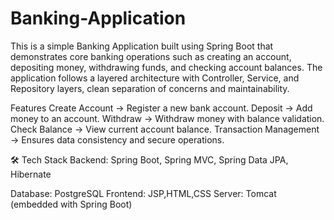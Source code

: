 # Banking-Application
This is a simple Banking Application built using Spring Boot that demonstrates core banking operations such as creating an account, depositing money, withdrawing funds, and checking account balances. The application follows a layered architecture with Controller, Service, and Repository layers,  clean separation of concerns and maintainability.

Features
Create Account → Register a new bank account.
Deposit → Add money to an account.
Withdraw → Withdraw money with balance validation.
Check Balance → View current account balance.
Transaction Management → Ensures data consistency and secure operations.

🛠️ Tech Stack
Backend: Spring Boot, Spring MVC, Spring Data JPA, Hibernate

Database:  PostgreSQL
Frontend: JSP,HTML,CSS
Server: Tomcat (embedded with Spring Boot)
